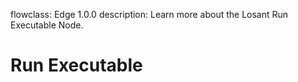 flowclass: Edge 1.0.0
description: Learn more about the Losant Run Executable Node.

# Run Executable
